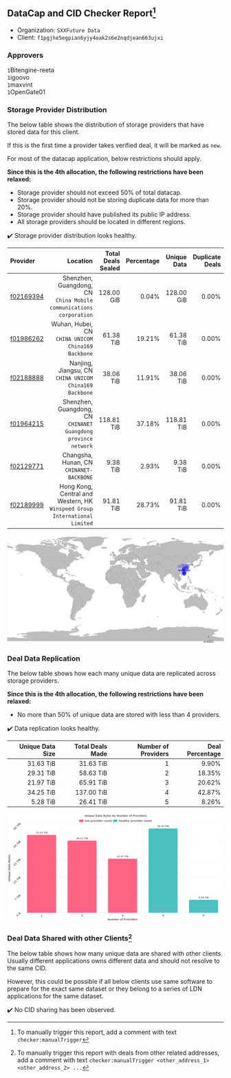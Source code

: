 ## DataCap and CID Checker Report[^1]
 - Organization: `SXXFuture Data`
 - Client: `f1pgjhe5egpian6yjy4oak2s6e2nqdjean663ujxi`
### Approvers
`1`Bitengine-reeta<br/>`1`igoovo<br/>`1`maxvint<br/>`1`OpenGate01

### Storage Provider Distribution
The below table shows the distribution of storage providers that have stored data for this client.

If this is the first time a provider takes verified deal, it will be marked as `new`.

For most of the datacap application, below restrictions should apply.

**Since this is the 4th allocation, the following restrictions have been relaxed:**
 - Storage provider should not exceed 50% of total datacap.
 - Storage provider should not be storing duplicate data for more than 20%.
 - Storage provider should have published its public IP address.
 - All storage providers should be located in different regions.

✔️ Storage provider distribution looks healthy.

| Provider                                              |                                                                      Location | Total Deals Sealed | Percentage | Unique Data | Duplicate Deals |
| :---------------------------------------------------- | ----------------------------------------------------------------------------: | -----------------: | ---------: | ----------: | --------------: |
| [f02169394](https://filfox.info/en/address/f02169394) |         Shenzhen, Guangdong, CN<br/>`China Mobile communications corporation` |         128.00 GiB |      0.04% |  128.00 GiB |           0.00% |
| [f01986262](https://filfox.info/en/address/f01986262) |                         Wuhan, Hubei, CN<br/>`CHINA UNICOM China169 Backbone` |          61.38 TiB |     19.21% |   61.38 TiB |           0.00% |
| [f02188888](https://filfox.info/en/address/f02188888) |                     Nanjing, Jiangsu, CN<br/>`CHINA UNICOM China169 Backbone` |          38.06 TiB |     11.91% |   38.06 TiB |           0.00% |
| [f01964215](https://filfox.info/en/address/f01964215) |             Shenzhen, Guangdong, CN<br/>`CHINANET Guangdong province network` |         118.81 TiB |     37.18% |  118.81 TiB |           0.00% |
| [f02129771](https://filfox.info/en/address/f02129771) |                                   Changsha, Hunan, CN<br/>`CHINANET-BACKBONE` |           9.38 TiB |      2.93% |    9.38 TiB |           0.00% |
| [f02189999](https://filfox.info/en/address/f02189999) | Hong Kong, Central and Western, HK<br/>`Winspeed Group International Limited` |          91.81 TiB |     28.73% |   91.81 TiB |           0.00% |

<img src="https://raw.githubusercontent.com/data-preservation-programs/filplus-checker-assets/main/filecoin-project/filecoin-plus-large-datasets/issues/1748/1690171080534.png"/>

### Deal Data Replication
The below table shows how each many unique data are replicated across storage providers.


**Since this is the 4th allocation, the following restrictions have been relaxed:**
- No more than 50% of unique data are stored with less than 4 providers.

✔️ Data replication looks healthy.

| Unique Data Size | Total Deals Made | Number of Providers | Deal Percentage |
| ---------------: | ---------------: | ------------------: | --------------: |
|        31.63 TiB |        31.63 TiB |                   1 |           9.90% |
|        29.31 TiB |        58.63 TiB |                   2 |          18.35% |
|        21.97 TiB |        65.91 TiB |                   3 |          20.62% |
|        34.25 TiB |       137.00 TiB |                   4 |          42.87% |
|         5.28 TiB |        26.41 TiB |                   5 |           8.26% |

<img src="https://raw.githubusercontent.com/data-preservation-programs/filplus-checker-assets/main/filecoin-project/filecoin-plus-large-datasets/issues/1748/1690171081253.png"/>

### Deal Data Shared with other Clients[^3]
The below table shows how many unique data are shared with other clients.
Usually different applications owns different data and should not resolve to the same CID.

However, this could be possible if all below clients use same software to prepare for the exact same dataset or they belong to a series of LDN applications for the same dataset.

✔️ No CID sharing has been observed.

[^1]: To manually trigger this report, add a comment with text `checker:manualTrigger`

[^2]: Deals from those addresses are combined into this report as they are specified with `checker:manualTrigger`

[^3]: To manually trigger this report with deals from other related addresses, add a comment with text `checker:manualTrigger <other_address_1> <other_address_2> ...`
